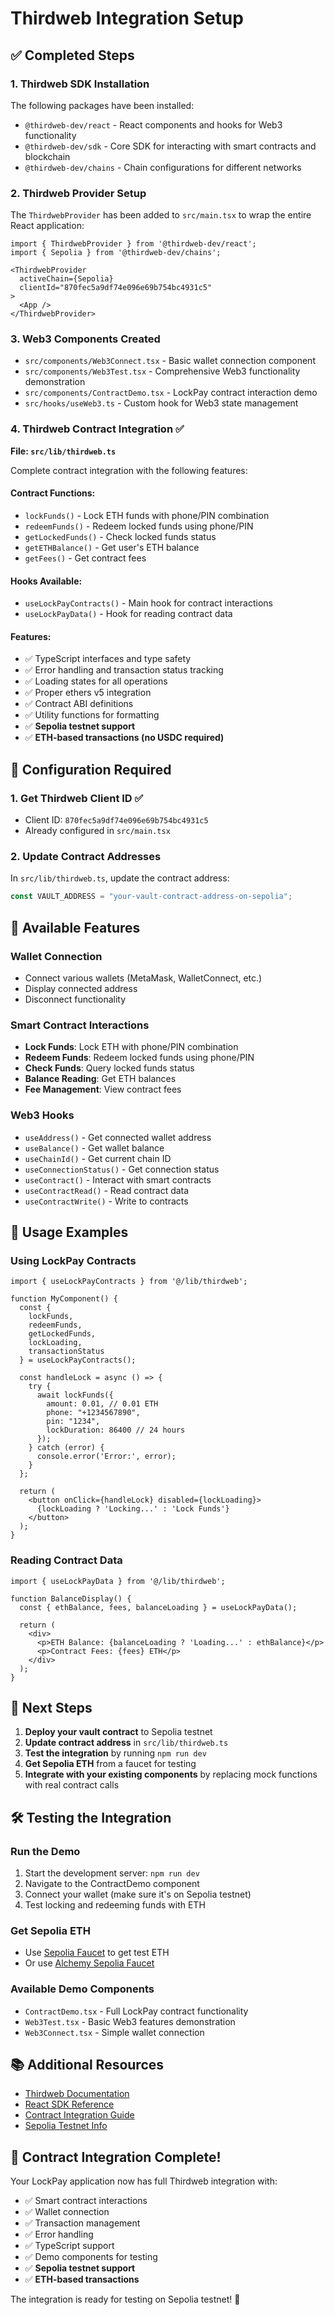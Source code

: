# Thirdweb Integration Setup

## ✅ Completed Steps

### 1. Thirdweb SDK Installation
The following packages have been installed:
- `@thirdweb-dev/react` - React components and hooks for Web3 functionality
- `@thirdweb-dev/sdk` - Core SDK for interacting with smart contracts and blockchain
- `@thirdweb-dev/chains` - Chain configurations for different networks

### 2. Thirdweb Provider Setup
The `ThirdwebProvider` has been added to `src/main.tsx` to wrap the entire React application:

```tsx
import { ThirdwebProvider } from '@thirdweb-dev/react';
import { Sepolia } from '@thirdweb-dev/chains';

<ThirdwebProvider 
  activeChain={Sepolia}
  clientId="870fec5a9df74e096e69b754bc4931c5"
>
  <App />
</ThirdwebProvider>
```

### 3. Web3 Components Created
- `src/components/Web3Connect.tsx` - Basic wallet connection component
- `src/components/Web3Test.tsx` - Comprehensive Web3 functionality demonstration
- `src/components/ContractDemo.tsx` - LockPay contract interaction demo
- `src/hooks/useWeb3.ts` - Custom hook for Web3 state management

### 4. Thirdweb Contract Integration ✅
**File: `src/lib/thirdweb.ts`**

Complete contract integration with the following features:

#### Contract Functions:
- `lockFunds()` - Lock ETH funds with phone/PIN combination
- `redeemFunds()` - Redeem locked funds using phone/PIN
- `getLockedFunds()` - Check locked funds status
- `getETHBalance()` - Get user's ETH balance
- `getFees()` - Get contract fees

#### Hooks Available:
- `useLockPayContracts()` - Main hook for contract interactions
- `useLockPayData()` - Hook for reading contract data

#### Features:
- ✅ TypeScript interfaces and type safety
- ✅ Error handling and transaction status tracking
- ✅ Loading states for all operations
- ✅ Proper ethers v5 integration
- ✅ Contract ABI definitions
- ✅ Utility functions for formatting
- ✅ **Sepolia testnet support**
- ✅ **ETH-based transactions (no USDC required)**

## 🔧 Configuration Required

### 1. Get Thirdweb Client ID ✅
- Client ID: `870fec5a9df74e096e69b754bc4931c5`
- Already configured in `src/main.tsx`

### 2. Update Contract Addresses
In `src/lib/thirdweb.ts`, update the contract address:
```typescript
const VAULT_ADDRESS = "your-vault-contract-address-on-sepolia";
```

## 🚀 Available Features

### Wallet Connection
- Connect various wallets (MetaMask, WalletConnect, etc.)
- Display connected address
- Disconnect functionality

### Smart Contract Interactions
- **Lock Funds**: Lock ETH with phone/PIN combination
- **Redeem Funds**: Redeem locked funds using phone/PIN
- **Check Funds**: Query locked funds status
- **Balance Reading**: Get ETH balances
- **Fee Management**: View contract fees

### Web3 Hooks
- `useAddress()` - Get connected wallet address
- `useBalance()` - Get wallet balance
- `useChainId()` - Get current chain ID
- `useConnectionStatus()` - Get connection status
- `useContract()` - Interact with smart contracts
- `useContractRead()` - Read contract data
- `useContractWrite()` - Write to contracts

## 📝 Usage Examples

### Using LockPay Contracts
```tsx
import { useLockPayContracts } from '@/lib/thirdweb';

function MyComponent() {
  const { 
    lockFunds, 
    redeemFunds, 
    getLockedFunds,
    lockLoading,
    transactionStatus 
  } = useLockPayContracts();

  const handleLock = async () => {
    try {
      await lockFunds({
        amount: 0.01, // 0.01 ETH
        phone: "+1234567890",
        pin: "1234",
        lockDuration: 86400 // 24 hours
      });
    } catch (error) {
      console.error('Error:', error);
    }
  };

  return (
    <button onClick={handleLock} disabled={lockLoading}>
      {lockLoading ? 'Locking...' : 'Lock Funds'}
    </button>
  );
}
```

### Reading Contract Data
```tsx
import { useLockPayData } from '@/lib/thirdweb';

function BalanceDisplay() {
  const { ethBalance, fees, balanceLoading } = useLockPayData();
  
  return (
    <div>
      <p>ETH Balance: {balanceLoading ? 'Loading...' : ethBalance}</p>
      <p>Contract Fees: {fees} ETH</p>
    </div>
  );
}
```

## 🔗 Next Steps

1. **Deploy your vault contract** to Sepolia testnet
2. **Update contract address** in `src/lib/thirdweb.ts`
3. **Test the integration** by running `npm run dev`
4. **Get Sepolia ETH** from a faucet for testing
5. **Integrate with your existing components** by replacing mock functions with real contract calls

## 🛠️ Testing the Integration

### Run the Demo
1. Start the development server: `npm run dev`
2. Navigate to the ContractDemo component
3. Connect your wallet (make sure it's on Sepolia testnet)
4. Test locking and redeeming funds with ETH

### Get Sepolia ETH
- Use [Sepolia Faucet](https://sepoliafaucet.com/) to get test ETH
- Or use [Alchemy Sepolia Faucet](https://sepoliafaucet.com/)

### Available Demo Components
- `ContractDemo.tsx` - Full LockPay contract functionality
- `Web3Test.tsx` - Basic Web3 features demonstration
- `Web3Connect.tsx` - Simple wallet connection

## 📚 Additional Resources

- [Thirdweb Documentation](https://portal.thirdweb.com/)
- [React SDK Reference](https://portal.thirdweb.com/react)
- [Contract Integration Guide](https://portal.thirdweb.com/react/react.usecontract)
- [Sepolia Testnet Info](https://sepolia.dev/)

## 🎯 Contract Integration Complete!

Your LockPay application now has full Thirdweb integration with:
- ✅ Smart contract interactions
- ✅ Wallet connection
- ✅ Transaction management
- ✅ Error handling
- ✅ TypeScript support
- ✅ Demo components for testing
- ✅ **Sepolia testnet support**
- ✅ **ETH-based transactions**

The integration is ready for testing on Sepolia testnet! 🚀
